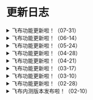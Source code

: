 # 更新日志



<details>

<summary>飞布功能更新啦！（07-31）</summary>

\--「缺陷修复」&#x20;

1、修复golang文件上传钩子模板生成错误-当meta为空时未生成其对象&#x20;

2、修复客户端SDK-TS模板错误&#x20;

3、修复start模式下不能访问swagger页面问题&#x20;

4、修复其他已知问题，提升了飞布的稳定性

\--「优化」&#x20;

1、生产模式下保证open api安全&#x20;

2、界面交互优化，提升产品易用性

</details>

<details>

<summary>飞布功能更新啦！（06-14）</summary>

赶快更新，享用新功能：&#x20;

\--「新增功能」

1.服务端模板升级：支持单模板多文件生成功能&#x20;

2.新增全局钩子：beforeRequest，实现全局拦截及OpenAPI功能&#x20;

3.新增数据源：mongodb（暂不支持表设计）

4.支持Proxys：实现任意复杂功能，此刻飞布升级为网关

\--「缺陷修复」

1.修复钩子服务无法开启问题&#x20;

2.修复go hook sse返回错误消息格式不正确的问题&#x20;

3.修复其他已知问题，提升了飞布的稳定性&#x20;

4.支持OIDC cookie过期时间

\--「优化」

1.数据源新增页面样式调整&#x20;

2.界面交互优化，提升产品易用性



</details>

<details>

<summary>飞布功能更新啦！（05-24）</summary>

赶快更新，享用新功能：&#x20;

\--「新增功能」

1.支持rawQuery结果解析&#x20;

2.更新数据时，忽略未传递参数的更新&#x20;

3.模板市场中增加客户端SDK：flutter sdk&#x20;

4.文件上传支持指定目录

\--「缺陷修复」

1.服务重启时候未能将驻留的prisma进程重启&#x20;

2.修复了其他已知问题，提升了飞布的稳定性

\--「优化」

1.oidc错误信息展示在问题列表中&#x20;

2.重复日志过滤&#x20;

3.界面交互优化，提升产品易用性

</details>

<details>

<summary>飞布功能更新啦！（04-28）</summary>

赶快更新，享用新功能：&#x20;

\--「新增功能」

1.数据源查看页面增加测试功能&#x20;

2.docker部署fireboom和node服务

\--「缺陷修复」&#x20;

1.vscode编辑器已知问题的修复&#x20;

2.自定义数据源无法内省问题&#x20;

3.SDK模板升级接口报错问题&#x20;

4.修复了其他已知问题，提升了飞布的稳定性

\--「优化」

1.底部状态栏上钩子和客户端模板，与模板仓库联动逻辑调整&#x20;

2.界面交互优化，提升产品易用性

</details>

<details>

<summary>飞布功能更新啦！（04-21）</summary>

赶快更新，享用新功能：&#x20;

\--「新增功能」

1.API预览页升级，支持swagger3.0&#x20;

2.钩子多语言支持，新增golang的支持&#x20;

3.IDE升级，vscode web集成&#x20;

4.Rest API数据源优化，支持更多用例

5.profile新增了是否需要认证

\--「缺陷修复」

1.分页查询偶现无返回值的问题&#x20;

2.rest api内省数据缺失及启动报错问题&#x20;

3.修复了其他已知问题，提升了飞布的稳定性

\--「优化」

1.模板市场界面交互优化&#x20;

2.界面优化，使用体验升级

3.订阅钩子列表流程图及钩子列表优化，执行顺序表述更加准确

</details>

<details>

<summary>飞布功能更新啦！（03-17）</summary>

赶快更新，享用新功能：&#x20;

\--「新增功能」&#x20;

1.新增CSRF安全保护功能&#x20;

2.支持组合式API&#x20;

3.初始脚本支持内置示例项目

\--「缺陷修复」&#x20;

1.批量创建API页面数据源切换后报错问题&#x20;

2.修复了其他已知问题，提升了飞布的稳定性

\--「优化」

&#x20;1.界面优化，使用体验升级&#x20;

2.性能优化，库表较多的数据库也已支持连接

</details>

<details>

<summary>飞布功能更新啦！（03-10）</summary>

赶快更新，享用新功能：&#x20;

\--「新增功能」&#x20;

1.支持API列表筛选功能&#x20;

2.新增模板市场下载功能

\--「缺陷修复」&#x20;

1.自定义数据源内省问题&#x20;

2.修复了其他已知问题，提升了飞布的稳定性

\--「优化」&#x20;

1.API列表交互优化&#x20;

2.页面图标设计优化

安装脚本：curl -fsSL https://www.fireboom.io/install.sh | bash -s project-name

</details>

<details>

<summary>飞布功能更新啦！（02-28）</summary>

赶快更新，享用新功能：&#x20;

\--「新增功能」&#x20;

1.API预览页集成OIDC登录功能&#x20;

2.API列表目录添加功能：支持API分组创建

\--「缺陷修复」&#x20;

1.windows系统上sqlite、postgresql兼容性问题&#x20;

2.windows系统上进程卡住兼容性问题&#x20;

3.修复了其他已知问题，提升了飞布的稳定性

\--「优化」&#x20;

1.OIDC-逻辑优化&#x20;

2.界面交互优化，提高用户体验

更新脚本：curl -fsSL https://www.fireboom.io/install.sh | bash -s project-name

</details>

<details>

<summary>飞布内测版本发布啦！（02-10）</summary>

发布内测版本，主要包含如下功能：

* 数据源管理
  * mysql
  * pgsql
  * sqlite
  * graphql api
  * rest api
* API管理
  * 可视化构建
  * 可视化指令注解
  * 可视化展示
  * API测试
* 钩子管理
  * 在线编辑
  * 语法提醒
* 文件存储
* 身份认证
* 数据建模
  * 数据预览
  * 模型编辑
    * 源码视图
    * 普通视图

</details>




